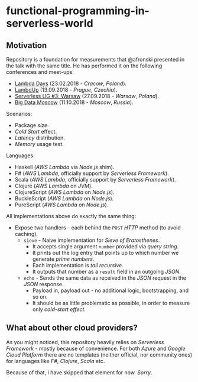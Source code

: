 # functional-programming-in-serverless-world

## Motivation

Repository is a foundation for measurements that @afronski presented in the talk with the same title. He has performed it on the following conferences and meet-ups:

- [Lambda Days](http://www.lambdadays.org/lambdadays2018/wojciech-gawronski) (23.02.2018 - *Cracow*, *Poland*).
- [LambdUp](https://www.lambdup.io/agenda.html#talk-wojciech-gawronski) (13.09.2018 - *Prague*, *Czechia*).
- [Serverless UG #3: Warsaw](https://www.meetup.com/ServerlessUGPL/events/250771133) (27.09.2018 - *Warsaw*, *Poland*).
- [Big Data Moscow](https://bigdatadays.ru/wojciech-gawronski) (11.10.2018 - *Moscow*, *Russia*).

Scenarios:

- Package *size*.
- *Cold Start* effect.
- *Latency* distribution.
- *Memory* usage test.

Languages:

- Haskell (*AWS Lambda* via *Node.js* shim).
- F# (*AWS Lambda*, officially support by *Serverless Framework*).
- Scala (*AWS Lambda*, officially support by *Serverless Framework*).
- Clojure (*AWS Lambda* on *JVM*).
- ClojureScript (*AWS Lambda* on *Node.js*).
- BuckleScript (*AWS Lambda* on *Node.js*).
- PureScript (*AWS Lambda* on *Node.js*).

All implementations above do exactly the same thing:

- Expose two handlers - each behind the `POST` *HTTP* method (to avoid caching).
    - `sieve` - Naive implementation for *Sieve of Eratosthenes*.
        - It accepts single argument `number` provided via *query string*.
        - It prints out the log entry that points up to which number we generate *prime numbers*.
        - Each implementation is *tail recursive*.
        - It outputs that number as a `result` field in an outgoing *JSON*.
    - `echo` - Sends the same data as received in the *JSON* request in the *JSON* response.
        - Payload in, payload out - no additional logic, bootstrapping, and so on.
        - It should be as little problematic as possible, in order to measure only *cold-start effect*.

## What about other cloud providers?

As you might noticed, this repository heavily relies on *Serverless Framework* - mostly because of convenience. For both *Azure* and *Google Cloud Platform* there are no templates (neither official, nor community ones) for languages like *F#*, *Clojure*, *Scala* etc.

Because of that, I have skipped that element for now. *Sorry*.
